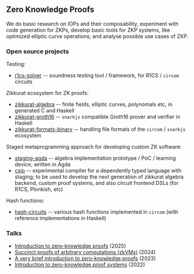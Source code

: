 Zero Knowledge Proofs
---------------------

We do basic research on IOPs and their composability, experiment with code generation for ZKPs, develop basic tools for ZKP systems, like optimized elliptic curve operations; and analyse possible use cases of ZKP.

### Open source projects

Testing:

- [r1cs-solver](https://github.com/faulhornlabs/r1cs-solver) -- soundness testing tool / framework, for R1CS / `circom` circuits

Zikkurat ecosystem for ZK proofs:

- [zikkurat-algebra](https://github.com/faulhornlabs/zikkurat-algebra) -- finite fields, elliptic curves, polynomals etc, in generated C and Haskell
- [zikkurat-groth16](https://github.com/faulhornlabs/zikkurat-groth16) -- `snarkjs` compatible Groth16 prover and verifier in Haskell
- [zikkurat-formats-binary](https://github.com/faulhornlabs/zikkurat-formats-binary) -- handling file formats of the `circom` / `snarkjs` ecosystem

Staged metaprogramming approach for developing custom ZK software:

- [staging-agda](https://github.com/faulhornlabs/staging-agda) -- algebra implementation prototype / PoC / learning device, written in Agda
- [csip](https://github.com/faulhornlabs/csip) -- experimental compiler for a dependently typed language with staging; to be used to develop the next generation of zikkurat algebra backend, custom proof systems, and also circuit frontend DSLs (for R1CS, Plonkish, etc)

Hash functions:

- [hash-circuits](https://github.com/faulhornlabs/hash-circuits) -- various hash functions implemented in `circom` (with reference implementations in Haskell)

### Talks

- [Introduction to zero-knowledge proofs](https://github.com/bkomuves/slides/blob/master/computer_science/zk_proofs_2025.pdf) (2025)
- [Succinct proofs of arbitrary computations (zkVMs)](https://github.com/bkomuves/slides/blob/master/computer_science/zkvm_talk_2024.pdf) (2024)
- [A very brief introduction to zero-knowledge proofs](https://github.com/bkomuves/slides/blob/master/computer_science/bme_zk_talk_2023.pdf) (2023)
- [Introduction to zero-knowledge proof systems](https://github.com/bkomuves/slides/blob/master/computer_science/zk_proofs_intro_2022.pdf) (2022)

